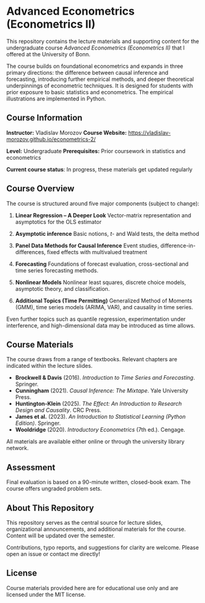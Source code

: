 # Advanced Econometrics (Econometrics II)

This repository contains the lecture materials and supporting content for the undergraduate course *Advanced Econometrics (Econometrics II)* that I offered at the University of Bonn.

The course builds on foundational econometrics and expands in three primary directions: the difference between causal inference and forecasting, introducing further empirical methods, and deeper theoretical underpinnings of econometric techniques. It is designed for students with prior exposure to basic statistics and econometrics. The empirical illustrations are implemented in Python.

## Course Information

**Instructor:** Vladislav Morozov 
**Course Website:** <https://vladislav-morozov.github.io/econometrics-2/>

**Level:** Undergraduate
**Prerequisites:** Prior coursework in statistics and econometrics

**Current course status**: In progress, these materials get updated regularly

## Course Overview

The course is structured around five major components (subject to change):

1. **Linear Regression – A Deeper Look**
   Vector-matrix representation and asymptotics for the OLS estimator
   
2. **Asymptotic inference**
   Basic notions, $t$- and Wald tests, the delta method 

3. **Panel Data Methods for Causal Inference**
   Event studies, difference-in-differences, fixed effects with multivalued treatment
4. **Forecasting**
   Foundations of forecast evaluation, cross-sectional and time series forecasting methods.

5. **Nonlinear Models**
   Nonlinear least squares, discrete choice models, asymptotic theory, and classification.

6. **Additional Topics (Time Permitting)**
   Generalized Method of Moments (GMM), time series models (ARIMA, VAR), and causality in time series.

Even further topics such as quantile regression, experimentation under interference, and high-dimensional data may be introduced as time allows.

## Course Materials

The course draws from a range of textbooks. Relevant chapters are indicated within the lecture slides.

* **Brockwell & Davis** (2016). *Introduction to Time Series and Forecasting*. Springer.
* **Cunningham** (2021). *Causal Inference: The Mixtape*. Yale University Press.
* **Huntington-Klein** (2025). *The Effect: An Introduction to Research Design and Causality*. CRC Press.
* **James et al.** (2023). *An Introduction to Statistical Learning (Python Edition)*. Springer.
* **Wooldridge** (2020). *Introductory Econometrics* (7th ed.). Cengage.

All materials are available either online or through the university library network.

## Assessment

Final evaluation is based on a 90-minute written, closed-book exam. The course offers ungraded problem sets.

## About This Repository

This repository serves as the central source for lecture slides, organizational announcements, and additional materials for the course. Content will be updated over the semester.

Contributions, typo reports, and suggestions for clarity are welcome. Please open an issue or contact me directly!

## License

Course materials provided here are for educational use only and are licensed under the MIT license. 
